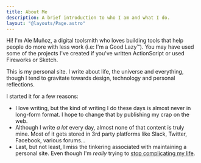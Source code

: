 ```yaml
---
title: About Me
description: A brief introduction to who I am and what I do.
layout: "@layouts/Page.astro"
---
```


Hi! I'm Ale Muñoz, a digital toolsmith who loves building tools that help
people do more with less work (i.e: I'm a Good Lazy™). You may have used
some of the projects I've created if you've written ActionScript or used
Fireworks or Sketch.
  
This is my personal site. I write about life, the universe
and everything, though I tend to gravitate towards design, technology and
personal reflections.

I started it for a few reasons:
  
- I love writing, but the kind of writing I do these days is almost never
  in long-form format. I hope to change that by publishing my crap on the web.
- Although I write *a lot* every day, almost none of that content is truly mine.
  Most of it gets stored in 3rd party platforms like Slack, Twitter, Facebook,
  various forums…
- Last, but not least, I miss the tinkering associated with maintaining
  a personal site. Even though I'm *really* trying to [stop complicating my life](/stop-complicating-your-life/).
